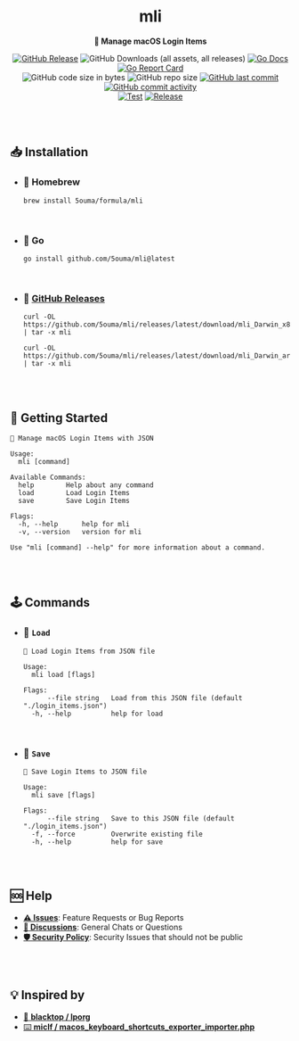 <h1 align="center">mli</h1>

<div align="center">

**📑 Manage macOS Login Items**

[![GitHub Release](https://img.shields.io/github/v/release/5ouma/mli?style=flat-square)](https://github.com/5ouma/mli/releases)
![GitHub Downloads (all assets, all releases)](https://img.shields.io/github/downloads/5ouma/mli/total?style=flat-square)
[![Go Docs](https://godoc.org/github.com/golang/gddo?status.svg)](https://pkg.go.dev/github.com/5ouma/mli)
[![Go Report Card](https://goreportcard.com/badge/github.com/5ouma/mli?style=flat-square)](https://goreportcard.com/report/github.com/5ouma/mli)
<br />
![GitHub code size in bytes](https://img.shields.io/github/languages/code-size/5ouma/mli?style=flat-square)
![GitHub repo size](https://img.shields.io/github/repo-size/5ouma/mli?style=flat-square)
[![GitHub last commit](https://img.shields.io/github/last-commit/5ouma/mli?style=flat-square)](https://github.com/5ouma/mli/commit/HEAD)
[![GitHub commit activity](https://img.shields.io/github/commit-activity/m/5ouma/mli?style=flat-square)](https://github.com/5ouma/mli/commits/main)
<br />
[![Test](https://img.shields.io/github/actions/workflow/status/5ouma/mli/test.yml?label=test&style=flat-square)](https://github.com/5ouma/mli/actions/workflows/test.yml)
[![Release](https://img.shields.io/github/actions/workflow/status/5ouma/mli/release.yml?label=test&style=flat-square)](https://github.com/5ouma/mli/actions/workflows/release.yml)

</div>

<br /><br />

## 📥 Installation

- ### 🍺 Homebrew

  ```shell
  brew install 5ouma/formula/mli
  ```

<br />

- ### 🐹 Go

  ```shell
  go install github.com/5ouma/mli@latest
  ```

<br />

- ### 🐙 [GitHub Releases](https://github.com/5ouma/mli/releases)

  ```shell
  curl -OL https://github.com/5ouma/mli/releases/latest/download/mli_Darwin_x86_64.tar.gz | tar -x mli
  ```

  ```shell
  curl -OL https://github.com/5ouma/mli/releases/latest/download/mli_Darwin_arm64.tar.gz | tar -x mli
  ```

<br /><br />

## 👟 Getting Started

```shell
📑 Manage macOS Login Items with JSON

Usage:
  mli [command]

Available Commands:
  help        Help about any command
  load        Load Login Items
  save        Save Login Items

Flags:
  -h, --help      help for mli
  -v, --version   version for mli

Use "mli [command] --help" for more information about a command.
```

<br /><br />

## 🕹️ Commands

- ### 📂 `Load`

  ```shell
  📂 Load Login Items from JSON file

  Usage:
    mli load [flags]

  Flags:
        --file string   Load from this JSON file (default "./login_items.json")
    -h, --help          help for load
  ```

<br />

- ### 💾 `Save`

  ```shell
  💾 Save Login Items to JSON file

  Usage:
    mli save [flags]

  Flags:
        --file string   Save to this JSON file (default "./login_items.json")
    -f, --force         Overwrite existing file
    -h, --help          help for save
  ```

<br /><br />

## 🆘 Help

- [**⚠️ Issues**]: Feature Requests or Bug Reports
- [**💬 Discussions**]: General Chats or Questions
- [**🛡️ Security Policy**]: Security Issues that should not be public

[**⚠️ Issues**]: https://github.com/5ouma/mli/issues/new/choose
[**💬 Discussions**]: https://github.com/5ouma/mli/discussions/new/choose
[**🛡️ Security Policy**]: https://github.com/5ouma/mli?tab=security-ov-file

<br /><br />

## 💡 Inspired by

- [🚀 **blacktop / lporg**](https://github.com/blacktop/lporg)
- [⌨️ **miclf / macos_keyboard_shortcuts_exporter_importer.php**](https://gist.github.com/miclf/bf4b0cb6de9ead726197db7ed3d937b5)
